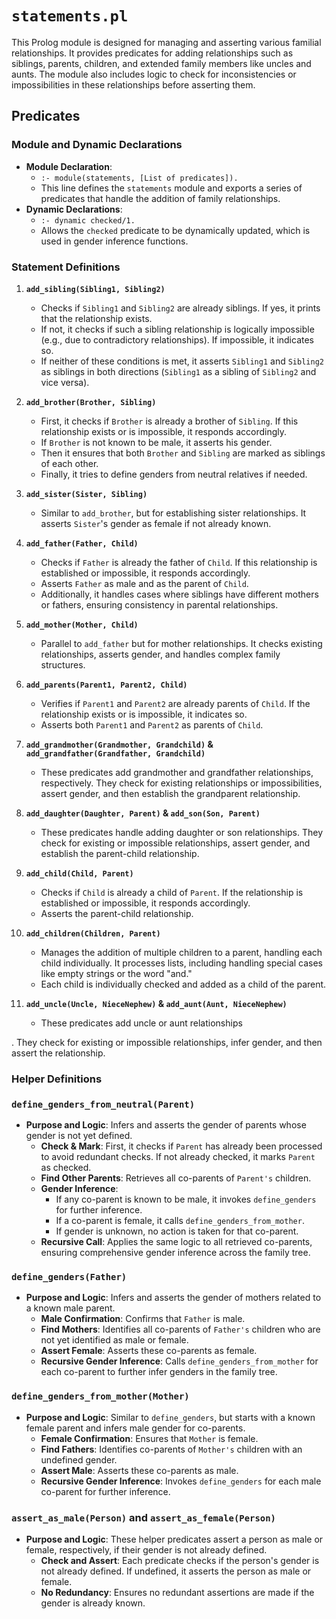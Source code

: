 # `statements.pl`

This Prolog module is designed for managing and asserting various familial relationships. It provides predicates for adding relationships such as siblings, parents, children, and extended family members like uncles and aunts. The module also includes logic to check for inconsistencies or impossibilities in these relationships before asserting them.

## Predicates

### Module and Dynamic Declarations
- **Module Declaration**: 
    - `:- module(statements, [List of predicates]).` 
    - This line defines the `statements` module and exports a series of predicates that handle the addition of family relationships.
- **Dynamic Declarations**: 
    - `:- dynamic checked/1.` 
    - Allows the `checked` predicate to be dynamically updated, which is used in gender inference functions.

### Statement Definitions

1. **`add_sibling(Sibling1, Sibling2)`**
    - Checks if `Sibling1` and `Sibling2` are already siblings. If yes, it prints that the relationship exists.
    - If not, it checks if such a sibling relationship is logically impossible (e.g., due to contradictory relationships). If impossible, it indicates so.
    - If neither of these conditions is met, it asserts `Sibling1` and `Sibling2` as siblings in both directions (`Sibling1` as a sibling of `Sibling2` and vice versa).

2. **`add_brother(Brother, Sibling)`**
    - First, it checks if `Brother` is already a brother of `Sibling`. If this relationship exists or is impossible, it responds accordingly.
    - If `Brother` is not known to be male, it asserts his gender.
    - Then it ensures that both `Brother` and `Sibling` are marked as siblings of each other.
    - Finally, it tries to define genders from neutral relatives if needed.
3. **`add_sister(Sister, Sibling)`**
    - Similar to `add_brother`, but for establishing sister relationships. It asserts `Sister`'s gender as female if not already known.

4. **`add_father(Father, Child)`**
    - Checks if `Father` is already the father of `Child`. If this relationship is established or impossible, it responds accordingly.
    - Asserts `Father` as male and as the parent of `Child`.
    - Additionally, it handles cases where siblings have different mothers or fathers, ensuring consistency in parental relationships.

5. **`add_mother(Mother, Child)`**
    - Parallel to `add_father` but for mother relationships. It checks existing relationships, asserts gender, and handles complex family structures.

6. **`add_parents(Parent1, Parent2, Child)`**
    - Verifies if `Parent1` and `Parent2` are already parents of `Child`. If the relationship exists or is impossible, it indicates so.
    - Asserts both `Parent1` and `Parent2` as parents of `Child`.

7. **`add_grandmother(Grandmother, Grandchild)` &  `add_grandfather(Grandfather, Grandchild)`**
    - These predicates add grandmother and grandfather relationships, respectively. They check for existing relationships or impossibilities, assert gender, and then establish the grandparent relationship.

8. **`add_daughter(Daughter, Parent)` & `add_son(Son, Parent)`**
    - These predicates handle adding daughter or son relationships. They check for existing or impossible relationships, assert gender, and establish the parent-child relationship.

9. **`add_child(Child, Parent)`**
    - Checks if `Child` is already a child of `Parent`. If the relationship is established or impossible, it responds accordingly.
    - Asserts the parent-child relationship.

10. **`add_children(Children, Parent)`**
    - Manages the addition of multiple children to a parent, handling each child individually. It processes lists, including handling special cases like empty strings or the word "and."
    - Each child is individually checked and added as a child of the parent.

11. **`add_uncle(Uncle, NieceNephew)` & `add_aunt(Aunt, NieceNephew)`**
    - These predicates add uncle or aunt relationships

. They check for existing or impossible relationships, infer gender, and then assert the relationship.

### Helper Definitions


### `define_genders_from_neutral(Parent)`
- **Purpose and Logic**: Infers and asserts the gender of parents whose gender is not yet defined.
    - **Check & Mark**: First, it checks if `Parent` has already been processed to avoid redundant checks. If not already checked, it marks `Parent` as checked.
    - **Find Other Parents**: Retrieves all co-parents of `Parent's` children.
    - **Gender Inference**:
        - If any co-parent is known to be male, it invokes `define_genders` for further inference.
        - If a co-parent is female, it calls `define_genders_from_mother`.
        - If gender is unknown, no action is taken for that co-parent.
    - **Recursive Call**: Applies the same logic to all retrieved co-parents, ensuring comprehensive gender inference across the family tree.

### `define_genders(Father)`
- **Purpose and Logic**: Infers and asserts the gender of mothers related to a known male parent.
    - **Male Confirmation**: Confirms that `Father` is male.
    - **Find Mothers**: Identifies all co-parents of `Father's` children who are not yet identified as male or female.
    - **Assert Female**: Asserts these co-parents as female.
    - **Recursive Gender Inference**: Calls `define_genders_from_mother` for each co-parent to further infer genders in the family tree.

### `define_genders_from_mother(Mother)`
- **Purpose and Logic**: Similar to `define_genders`, but starts with a known female parent and infers male gender for co-parents.
    - **Female Confirmation**: Ensures that `Mother` is female.
    - **Find Fathers**: Identifies co-parents of `Mother's` children with an undefined gender.
    - **Assert Male**: Asserts these co-parents as male.
    - **Recursive Gender Inference**: Invokes `define_genders` for each male co-parent for further inference.

### `assert_as_male(Person)` and `assert_as_female(Person)`
- **Purpose and Logic**: These helper predicates assert a person as male or female, respectively, if their gender is not already defined.
    - **Check and Assert**: Each predicate checks if the person's gender is not already defined. If undefined, it asserts the person as male or female.
    - **No Redundancy**: Ensures no redundant assertions are made if the gender is already known.
